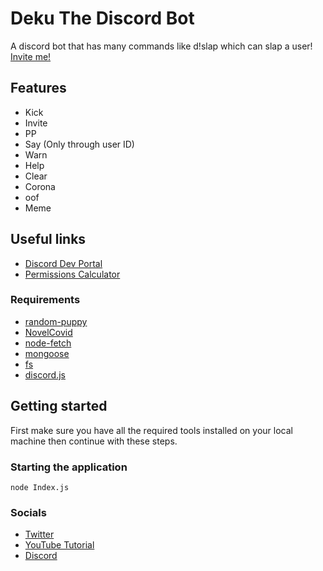 # Deku The Discord Bot

A discord bot that has many commands like d!slap which can slap a user!
[Invite me!](https://discordapp.com/oauth2/authorize?client_id=705736530190270475&scope=bot&permissions=1916267615)

## Features

- Kick
- Invite
- PP
- Say (Only through user ID)
- Warn
- Help
- Clear
- Corona
- oof
- Meme

## Useful links

- [Discord Dev Portal](https://discordapp.com/developers/applications)
- [Permissions Calculator](https://discordapi.com/permissions.html#0)

### Requirements

- [random-puppy](https://www.npmjs.com/package/random-puppy)
- [NovelCovid](https://www.npmjs.com/package/novelcovid)
- [node-fetch](https://www.npmjs.com/package/node-fetch)
- [mongoose](https://www.npmjs.com/package/mongoose)
- [fs](https://www.npmjs.com/package/fs)
- [discord.js](https://www.npmjs.com/package/discord.js)

## Getting started

First make sure you have all the required tools installed on your local machine then continue with these steps.

### Starting the application

```
node Index.js
```
### Socials
- [Twitter](https://twitter.com/mania_mha)
- [YouTube Tutorial](https://www.youtube.com/watch?v=-x4zNtL7Rrk)
- [Discord](https://discord.gg/QFcfGN7)
